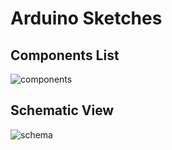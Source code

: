 # Arduino Sketches

## Components List

![components](https://github.com/mart-anthony-stark/Arduino-LCD-Autoscroll-Text/blob/main/keypad-components.png?raw=true)

## Schematic View

![schema](https://github.com/mart-anthony-stark/Arduino-LCD-Autoscroll-Text/blob/main/schematic%20view/LCD-Keypad.png?raw=true)
